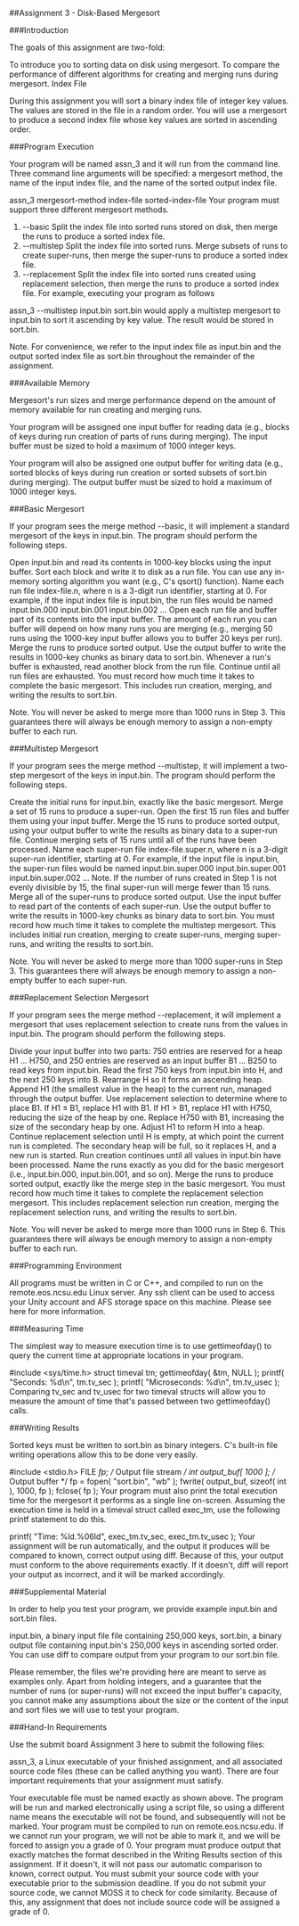 ##Assignment 3 - Disk-Based Mergesort

###Introduction

The goals of this assignment are two-fold:

To introduce you to sorting data on disk using mergesort.
To compare the performance of different algorithms for creating and merging runs during mergesort.
Index File

During this assignment you will sort a binary index file of integer key values. The values are stored in the file in a random order. You will use a mergesort to produce a second index file whose key values are sorted in ascending order.

###Program Execution

Your program will be named assn_3 and it will run from the command line. Three command line arguments will be specified: a mergesort method, the name of the input index file, and the name of the sorted output index file.

assn_3 mergesort-method index-file sorted-index-file
Your program must support three different mergesort methods.

1.	--basic	Split the index file into sorted runs stored on disk, then merge the runs to produce a sorted index file.
2.	--multistep	Split the index file into sorted runs. Merge subsets of runs to create super-runs, then merge the super-runs to produce a sorted index file.
3.	--replacement	Split the index file into sorted runs created using replacement selection, then merge the runs to produce a sorted index file.
For example, executing your program as follows

assn_3 --multistep input.bin sort.bin
would apply a multistep mergesort to input.bin to sort it ascending by key value. The result would be stored in sort.bin.

Note. For convenience, we refer to the input index file as input.bin and the output sorted index file as sort.bin throughout the remainder of the assignment.

###Available Memory

Mergesort's run sizes and merge performance depend on the amount of memory available for run creating and merging runs.

Your program will be assigned one input buffer for reading data (e.g., blocks of keys during run creation of parts of runs during merging). The input buffer must be sized to hold a maximum of 1000 integer keys.

Your program will also be assigned one output buffer for writing data (e.g., sorted blocks of keys during run creation or sorted subsets of sort.bin during merging). The output buffer must be sized to hold a maximum of 1000 integer keys.

###Basic Mergesort

If your program sees the merge method --basic, it will implement a standard mergesort of the keys in input.bin. The program should perform the following steps.

Open input.bin and read its contents in 1000-key blocks using the input buffer.
Sort each block and write it to disk as a run file. You can use any in-memory sorting algorithm you want (e.g., C's qsort() function). Name each run file index-file.n, where n is a 3-digit run identifier, starting at 0. For example, if the input index file is input.bin, the run files would be named
input.bin.000 input.bin.001 input.bin.002 ...
Open each run file and buffer part of its contents into the input buffer. The amount of each run you can buffer will depend on how many runs you are merging (e.g., merging 50 runs using the 1000-key input buffer allows you to buffer 20 keys per run).
Merge the runs to produce sorted output. Use the output buffer to write the results in 1000-key chunks as binary data to sort.bin.
Whenever a run's buffer is exhausted, read another block from the run file. Continue until all run files are exhausted.
You must record how much time it takes to complete the basic mergesort. This includes run creation, merging, and writing the results to sort.bin.

Note. You will never be asked to merge more than 1000 runs in Step 3. This guarantees there will always be enough memory to assign a non-empty buffer to each run.

###Multistep Mergesort

If your program sees the merge method --multistep, it will implement a two-step mergesort of the keys in input.bin. The program should perform the following steps.

Create the initial runs for input.bin, exactly like the basic mergesort.
Merge a set of 15 runs to produce a super-run. Open the first 15 run files and buffer them using your input buffer. Merge the 15 runs to produce sorted output, using your output buffer to write the results as binary data to a super-run file.
Continue merging sets of 15 runs until all of the runs have been processed. Name each super-run file index-file.super.n, where n is a 3-digit super-run identifier, starting at 0. For example, if the input file is input.bin, the super-run files would be named
input.bin.super.000 input.bin.super.001 input.bin.super.002 ...
Note. If the number of runs created in Step 1 is not evenly divisible by 15, the final super-run will merge fewer than 15 runs.
Merge all of the super-runs to produce sorted output. Use the input buffer to read part of the contents of each super-run. Use the output buffer to write the results in 1000-key chunks as binary data to sort.bin.
You must record how much time it takes to complete the multistep mergesort. This includes initial run creation, merging to create super-runs, merging super-runs, and writing the results to sort.bin.

Note. You will never be asked to merge more than 1000 super-runs in Step 3. This guarantees there will always be enough memory to assign a non-empty buffer to each super-run.

###Replacement Selection Mergesort

If your program sees the merge method --replacement, it will implement a mergesort that uses replacement selection to create runs from the values in input.bin. The program should perform the following steps.

Divide your input buffer into two parts: 750 entries are reserved for a heap H1 ... H750, and 250 entries are reserved as an input buffer B1 ... B250 to read keys from input.bin.
Read the first 750 keys from input.bin into H, and the next 250 keys into B. Rearrange H so it forms an ascending heap.
Append H1 (the smallest value in the heap) to the current run, managed through the output buffer. Use replacement selection to determine where to place B1.
If H1 ≤ B1, replace H1 with B1.
If H1 > B1, replace H1 with H750, reducing the size of the heap by one. Replace H750 with B1, increasing the size of the secondary heap by one.
Adjust H1 to reform H into a heap.
Continue replacement selection until H is empty, at which point the current run is completed. The secondary heap will be full, so it replaces H, and a new run is started.
Run creation continues until all values in input.bin have been processed. Name the runs exactly as you did for the basic mergesort (i.e., input.bin.000, input.bin.001, and so on).
Merge the runs to produce sorted output, exactly like the merge step in the basic mergesort.
You must record how much time it takes to complete the replacement selection mergesort. This includes replacement selection run creation, merging the replacement selection runs, and writing the results to sort.bin.

Note. You will never be asked to merge more than 1000 runs in Step 6. This guarantees there will always be enough memory to assign a non-empty buffer to each run.

###Programming Environment

All programs must be written in C or C++, and compiled to run on the remote.eos.ncsu.edu Linux server. Any ssh client can be used to access your Unity account and AFS storage space on this machine. Please see here for more information.

###Measuring Time

The simplest way to measure execution time is to use gettimeofday() to query the current time at appropriate locations in your program.

\#include <sys/time.h> struct timeval tm; gettimeofday( &tm, NULL ); printf( "Seconds: %d\n", tm.tv_sec ); printf( "Microseconds: %d\n", tm.tv_usec );
Comparing tv_sec and tv_usec for two timeval structs will allow you to measure the amount of time that's passed between two gettimeofday() calls.

###Writing Results

Sorted keys must be written to sort.bin as binary integers. C's built-in file writing operations allow this to be done very easily.

\#include <stdio.h> FILE *fp; /* Output file stream */ int output_buf[ 1000 ]; /* Output buffer */ fp = fopen( "sort.bin", "wb" ); fwrite( output_buf, sizeof( int ), 1000, fp ); fclose( fp );
Your program must also print the total execution time for the mergesort it performs as a single line on-screen. Assuming the execution time is held in a timeval struct called exec_tm, use the following printf statement to do this.

printf( "Time: %ld.%06ld", exec_tm.tv_sec, exec_tm.tv_usec );
Your assignment will be run automatically, and the output it produces will be compared to known, correct output using diff. Because of this, your output must conform to the above requirements exactly. If it doesn't, diff will report your output as incorrect, and it will be marked accordingly.

###Supplemental Material

In order to help you test your program, we provide example input.bin and sort.bin files.

input.bin, a binary input file file containing 250,000 keys,
sort.bin, a binary output file containing input.bin's 250,000 keys in ascending sorted order.
You can use diff to compare output from your program to our sort.bin file.

Please remember, the files we're providing here are meant to serve as examples only. Apart from holding integers, and a guarantee that the number of runs (or super-runs) will not exceed the input buffer's capacity, you cannot make any assumptions about the size or the content of the input and sort files we will use to test your program.

###Hand-In Requirements

Use the submit board Assignment 3 here to submit the following files:

assn_3, a Linux executable of your finished assignment, and
all associated source code files (these can be called anything you want).
There are four important requirements that your assignment must satisfy.

Your executable file must be named exactly as shown above. The program will be run and marked electronically using a script file, so using a different name means the executable will not be found, and subsequently will not be marked.
Your program must be compiled to run on remote.eos.ncsu.edu. If we cannot run your program, we will not be able to mark it, and we will be forced to assign you a grade of 0.
Your program must produce output that exactly matches the format described in the Writing Results section of this assignment. If it doesn't, it will not pass our automatic comparison to known, correct output.
You must submit your source code with your executable prior to the submission deadline. If you do not submit your source code, we cannot MOSS it to check for code similarity. Because of this, any assignment that does not include source code will be assigned a grade of 0.